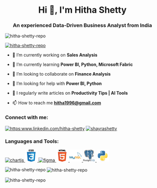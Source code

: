 <h1 align="center">Hi 👋, I'm Hitha Shetty</h1>
<h3 align="center">An experienced Data-Driven Business Analyst from India</h3>

<p align="left"> <img src="https://komarev.com/ghpvc/?username=hitha-shetty-repo&label=Profile%20views&color=0e75b6&style=flat" alt="hitha-shetty-repo" /> </p>

<p align="left"> <a href="https://github.com/ryo-ma/github-profile-trophy"><img src="https://github-profile-trophy.vercel.app/?username=hitha-shetty-repo" alt="hitha-shetty-repo" /></a> </p>

- 🔭 I’m currently working on **Sales Analysis**

- 🌱 I’m currently learning **Power BI, Python, Microsoft Fabric**

- 👯 I’m looking to collaborate on **Finance Analysis**

- 🤝 I’m looking for help with **Power BI, Python**

- 📝 I regularly write articles on **Productivity Tips | AI Tools**

- 📫 How to reach me **hitha1996@gmail.com**

<h3 align="left">Connect with me:</h3>
<p align="left">
<a href="https://linkedin.com/in/https:www.linkedin.com/hitha-shetty" target="blank"><img align="center" src="https://raw.githubusercontent.com/rahuldkjain/github-profile-readme-generator/master/src/images/icons/Social/linked-in-alt.svg" alt="https:www.linkedin.com/hitha-shetty" height="30" width="40" /></a>
<a href="https://instagram.com/shayrashetty" target="blank"><img align="center" src="https://raw.githubusercontent.com/rahuldkjain/github-profile-readme-generator/master/src/images/icons/Social/instagram.svg" alt="shayrashetty" height="30" width="40" /></a>
</p>

<h3 align="left">Languages and Tools:</h3>
<p align="left"> <a href="https://www.chartjs.org" target="_blank" rel="noreferrer"> <img src="https://www.chartjs.org/media/logo-title.svg" alt="chartjs" width="40" height="40"/> </a> <a href="https://www.w3schools.com/css/" target="_blank" rel="noreferrer"> <img src="https://raw.githubusercontent.com/devicons/devicon/master/icons/css3/css3-original-wordmark.svg" alt="css3" width="40" height="40"/> </a> <a href="https://www.figma.com/" target="_blank" rel="noreferrer"> <img src="https://www.vectorlogo.zone/logos/figma/figma-icon.svg" alt="figma" width="40" height="40"/> </a> <a href="https://www.w3.org/html/" target="_blank" rel="noreferrer"> <img src="https://raw.githubusercontent.com/devicons/devicon/master/icons/html5/html5-original-wordmark.svg" alt="html5" width="40" height="40"/> </a> <a href="https://www.mysql.com/" target="_blank" rel="noreferrer"> <img src="https://raw.githubusercontent.com/devicons/devicon/master/icons/mysql/mysql-original-wordmark.svg" alt="mysql" width="40" height="40"/> </a> <a href="https://www.postgresql.org" target="_blank" rel="noreferrer"> <img src="https://raw.githubusercontent.com/devicons/devicon/master/icons/postgresql/postgresql-original-wordmark.svg" alt="postgresql" width="40" height="40"/> </a> <a href="https://www.python.org" target="_blank" rel="noreferrer"> <img src="https://raw.githubusercontent.com/devicons/devicon/master/icons/python/python-original.svg" alt="python" width="40" height="40"/> </a> </p>

<p><img align="left" src="https://github-readme-stats.vercel.app/api/top-langs?username=hitha-shetty-repo&show_icons=true&locale=en&layout=compact" alt="hitha-shetty-repo" /></p>

<p>&nbsp;<img align="center" src="https://github-readme-stats.vercel.app/api?username=hitha-shetty-repo&show_icons=true&locale=en" alt="hitha-shetty-repo" /></p>

<p><img align="center" src="https://github-readme-streak-stats.herokuapp.com/?user=hitha-shetty-repo&" alt="hitha-shetty-repo" /></p>

